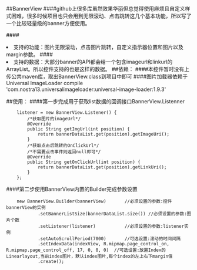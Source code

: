 ##BannerView
####github上很多库虽然效果华丽但总觉得使用麻烦且自定义样式困难，很多时候项目也只会用到无限滚动、点击跳转这几个基本功能，所以写了一个比较轻量级的banner方便使用。

####<li>支持的功能：图片无限滚动，点击图片跳转，自定义指示器位置和图片以及margin参数。
####<li>支持的数据：大部分banner的API都会给一个包含imageurl和linkurl的ArrayList。所以控件支持的也是这样的数据。
##依赖：
####本控件暂时没有上传公共maven库，取出BannerView.class到项目中即可
####图片加载器依赖于Universal ImageLoader
    compile 'com.nostra13.universalimageloader:universal-image-loader:1.9.3'


##使用：
####第一步完成用于获取list数据的回调接口BannerView.Listenner

        listener = new BannerView.Listener() {
            /*获取图片的imageUrl*/
            @Override
            public String getImgUrl(int position) {
                return bannerDataList.get(position).getImageUri();
            }
            /*获取点击后跳转的OnClickUrl*/
            /*不需要点击事件则返回null即可*/
            @Override
            public String getOnClickUrl(int position) {
                return bannerDataList.get(position).getLinkUri();
            }
        };

####第二步使用BannerView内置的Builder完成参数设置

        new BannerView.Builder(bannerView)       //必须设置的参数:控件bannerView的实例
                .setBannerListSize(bannerDataList.size()) //必须设置的参数:图片个数
                .setListener(listener)           //必须设置的参数:listener实例
                .setAutoScrollPeriod(7000)       //可选设置:滚动的时间间隔
                .setIndexData(indexView, R.mipmap.page_control_on, R.mipmap.page_control_off, 17, 0, 0, 0)  //可选设置:放置Index的Linearlayout,当前index图片，默认index图片,每个index的左上右下margin值
                .create();
